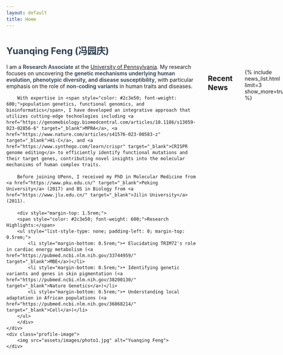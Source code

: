 ```yaml
---
layout: default
title: Home
---
```


<style>
    /* Responsive adjustments */
    .profile-section {
        display: flex;
        flex-direction: row;
        align-items: flex-start;
        gap: 2rem;
        text-align: left;
    }
    .profile-text {
        flex: 2;
    }
    .profile-image {
        flex: 1;
    }
    .profile-image img {
        max-width: 100%;
        height: auto;
        border-radius: 5px;
    }

    /* Font size adjustments */
    h1 span {
        font-size: 1.5rem;
    }
    h2, h3, h4, h5, h6 {
        font-size: 1.2rem;
    }
    #recent-news {
        font-size: 1.2rem;
    }

    /* Responsive layout for mobile */
    @media (max-width: 768px) {
        .profile-section {
            flex-direction: column;
        }
        .profile-image {
            order: -1;
        }
    }
</style>

# <span style="color: #2c3e50; font-size: 1.5rem;">**Yuanqing Feng (冯园庆)**</span>

<div class="profile-section">
    <div class="profile-text">
        I am a <span style="color: #2c3e50; font-weight: 600;">Research Associate</span> at the <a href="https://www.med.upenn.edu/tishkoff/" target="_blank">University of Pennsylvania</a>. My research focuses on uncovering the <span style="color: #2c3e50; font-weight: 600;">genetic mechanisms underlying human evolution, phenotypic diversity, and disease susceptibility</span>, with particular emphasis on the role of <span style="color: #2c3e50; font-weight: 600;">non-coding variants</span> in human traits and diseases.

        With expertise in <span style="color: #2c3e50; font-weight: 600;">population genetics, functional genomics, and bioinformatics</span>, I have developed an integrative approach that utilizes cutting-edge technologies including <a href="https://genomebiology.biomedcentral.com/articles/10.1186/s13059-023-02856-6" target="_blank">MPRA</a>, <a href="https://www.nature.com/articles/s41576-023-00583-z" target="_blank">Hi-C</a>, and <a href="https://www.synthego.com/learn/crispr" target="_blank">CRISPR genome editing</a> to efficiently identify functional mutations and their target genes, contributing novel insights into the molecular mechanisms of human complex traits.

        Before joining UPenn, I received my PhD in Molecular Medicine from <a href="https://www.pku.edu.cn/" target="_blank">Peking University</a> (2017) and BS in Biology from <a href="https://www.jlu.edu.cn/" target="_blank">Jilin University</a> (2011).

        <div style="margin-top: 1.5rem;">
        <span style="color: #2c3e50; font-weight: 600;">Research Highlights:</span>
        <ul style="list-style-type: none; padding-left: 0; margin-top: 0.5rem;">
            <li style="margin-bottom: 0.5rem;">• Elucidating TRIM72's role in cardiac energy metabolism (<a href="https://pubmed.ncbi.nlm.nih.gov/33744959/" target="_blank">MBE</a>)</li>
            <li style="margin-bottom: 0.5rem;">• Identifying genetic variants and genes in skin pigmentation (<a href="https://pubmed.ncbi.nlm.nih.gov/38200130/" target="_blank">Nature Genetics</a>)</li>
            <li style="margin-bottom: 0.5rem;">• Understanding local adaptation in African populations (<a href="https://pubmed.ncbi.nlm.nih.gov/36868214/" target="_blank">Cell</a>)</li>
        </ul>
        </div>
    </div>
    <div class="profile-image">
        <img src="assets/images/photo1.jpg" alt="Yuanqing Feng">
    </div>
</div>

# <span id="recent-news">Recent News</span>
{% include news_list.html limit=3 show_more=true %}